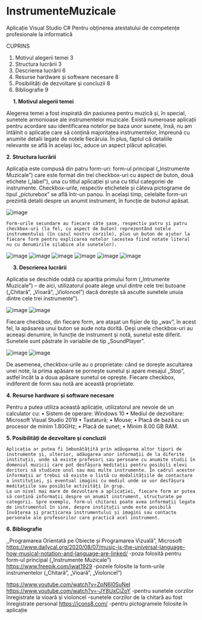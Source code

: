 # InstrumenteMuzicale


Aplicație Visual Studio C#
Pentru obținerea atestatului de competențe profesionale la informatică



CUPRINS

1.	Motivul alegerii temei	3
2.	Structura lucrării	3
3.	Descrierea lucrării	6
4.	Resurse hardware și software necesare	8
5.	Posibilități de dezvoltare și concluzii	8
6.	Bibliografie	9



 
**1.	Motivul alegerii temei**

Alegerea temei a fost inspirată din pasiunea pentru muzică și, în special, sunetele armonioase ale instrumentelor muzicale. Există numeroase aplicații pentru acordare sau identificarea notelor pe baza unor sunete, însă, nu am întâlnit o aplicație care să conțină majoritatea instrumentelor, împreună cu anumite detalii legate de notele fiecăruia. În plus, faptul că detaliile relevante se află în același loc, aduce  un aspect plăcut aplicației. 

**2.	Structura lucrării**

Aplicația este compusă din patru form-uri:  form-ul principal („Instrumente Muzicale”) care este format din trei checkbox-uri cu aspect de buton, două etichete („label”), una cu titlul aplicației și una cu titlul categoriei de instrumente. Checkbox-urile, respectiv etichetele și câteva pictograme de tipul „picturebox” se află într-un panou. În același timp, celelalte form-uri prezintă detalii despre un anumit instrument, în funcție de butonul apăsat.

![image](https://github.com/nataliadanci/InstrumenteMuzicale/assets/161059973/e04f21b5-8f45-4a82-803a-6734fed8c1bc)


 	Form-urile secundare au fiecare câte șase, respectiv patru și patru checkbox-uri (la fel, cu aspect de buton) reprezentând notele instrumentului (în cazul nostru corzile), plus un buton de ajutor la fiecare form pentru explicarea notelor (acestea fiind notate literal nu cu denumirile silabice ale sunetelor).

  ![image](https://github.com/nataliadanci/InstrumenteMuzicale/assets/161059973/9d254917-6a96-4988-b663-136677d3e512)
  ![image](https://github.com/nataliadanci/InstrumenteMuzicale/assets/161059973/e3004e38-c890-4466-9fe2-65ddf37418b9)
  ![image](https://github.com/nataliadanci/InstrumenteMuzicale/assets/161059973/ee79f9d0-eccd-4863-92bc-34019f0b8da2)
  ![image](https://github.com/nataliadanci/InstrumenteMuzicale/assets/161059973/bc98eb29-b1f4-4ace-ad0d-efcc1537ea56)
  ![image](https://github.com/nataliadanci/InstrumenteMuzicale/assets/161059973/830eb38d-2e9e-43af-b44e-99d969aa7b02)
  ![image](https://github.com/nataliadanci/InstrumenteMuzicale/assets/161059973/65ff0563-72c6-401e-8515-d7ffcd8ee663)

 
**3.	Descrierea lucrării**

Aplicația se deschide odată cu apariția primului form („Intrumente Muzicale”) – de aici, utilizatorul poate alege unul dintre cele trei butoane („Chitară”, „Vioară”, „Violoncel”) dacă dorește să asculte sunetele unuia dintre cele trei instrumente”).

![image](https://github.com/nataliadanci/InstrumenteMuzicale/assets/161059973/053d061a-7de9-4ef2-b44f-94e68a6a169d)
![image](https://github.com/nataliadanci/InstrumenteMuzicale/assets/161059973/a8022ec2-9ef0-4e24-94ca-bf679f53daff)



Fiecare checkbox, din fiecare form, are atașat un fișier de tip „wav”, în acest fel, la apăsarea unui buton se aude nota dorită. Deși unele checkbox-uri au aceeași denumire, în funcție de instrument și notă, sunetul este diferit. Sunetele sunt păstrate în variabile de tip „SoundPlayer”.

![image](https://github.com/nataliadanci/InstrumenteMuzicale/assets/161059973/eebf1c4d-31c5-4741-8d55-d12640ef6da8)
![image](https://github.com/nataliadanci/InstrumenteMuzicale/assets/161059973/671dc45e-5c64-47c7-b08a-974a28f386ce)


De asemenea, checkbox-urile au o proprietate: când se dorește ascultarea unei note, la prima apăsare se pornește sunetul și apare mesajul „Stop”, astfel încât la a doua apăsare sunetul se oprește. Fiecare checkbox, indiferent de form sau notă are această proprietate.


**4.	Resurse hardware și software necesare**

Pentru a putea utiliza această aplicație, utilizatorul are nevoie de un calculator cu:
•	Sistem de operare: Windows 10
•	Mediul de dezvoltare: Microsoft Visual Studio 2019
•	Tastatură;
•	Mouse;
•	Placă de bază cu un procesor de minim 1.80GHz;
•	Placă de sunet;
•	Minim 8.00 GB RAM.

**5.	Posibilități de dezvoltare și concluzii**

 	Aplicația ar putea fi îmbunătățită prin adăugarea altor tipuri de instrumente și, ulterior, adăugarea unor informații de la diferite instituții, unde să existe profesori sau persoane cu anumite studii în domeniul muzicii care pot desfășura meditații pentru posibili elevi doritori să studieze unul sau mai multe instrumente. În cadrul acestor informații ar trebui să existe o listă cu modalitățiile de contactare a instituției, și eventual imagini cu mediul unde se vor desfășura meditațiile sau posibile activități în grup.
	La un nivel mai mare de dezvoltare a aplicației, fiecare form ar putea să conțină informații despre un anumit instrument, structurate pe categorii. Spre exemplu, form-ul chitarei poate avea informații legate de instrumentul în sine, despre instituții unde este posibilă învățarea și practicarea instrumentului și imagini sau contacte personale ale profesorilor care practică acel instrument.

**6.	Bibliografie**

,,Programarea Orientată pe Obiecte și Programarea Vizuală”, Microsoft
https://www.dailycal.org/2020/08/07/music-is-the-universal-language-how-musical-notation-and-language-are-linked/
-poza folosită pentru form-ul principal („Instrumente Muzicale”)
https://www.freepik.com/iwat1929 
-pozele folosite la form-urile instrumentelor („Chitară”, „Vioară”, „Violoncel”)

https://www.youtube.com/watch?v=ZpN6l0SuNeI
https://www.youtube.com/watch?v=-JY8UxCjZoY
-pentru sunetele corzilor înregistrate la vioară și violoncel
-sunetele corzilor de la chitară au fost înregistrate personal
https://icons8.com/
-pentru pictogramele folosite în aplicație

